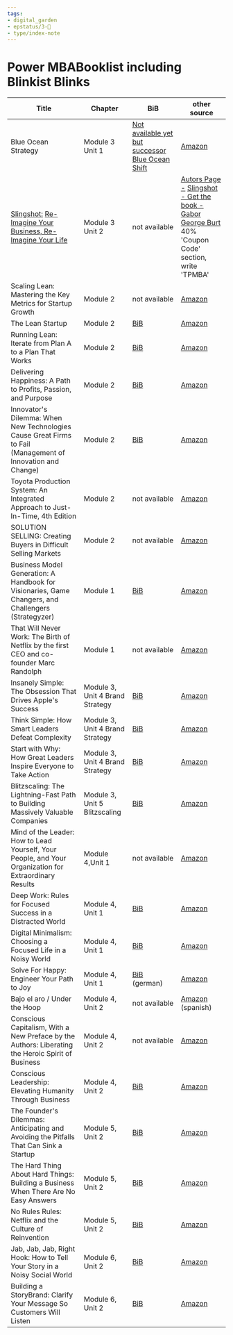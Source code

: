 ```yaml
---
tags: 
- digital_garden
- epstatus/3-🌳
- type/index-note
---
```

# Power MBABooklist including Blinkist Blinks

| Title                                                                                                                                             | Chapter                         | BiB                                                                                                                                                                                | other source                                                                                                                                                                                                                                                                                                                                                                                                                                                                                                                            |
| ------------------------------------------------------------------------------------------------------------------------------------------------- | ------------------------------- | ---------------------------------------------------------------------------------------------------------------------------------------------------------------------------------- | --------------------------------------------------------------------------------------------------------------------------------------------------------------------------------------------------------------------------------------------------------------------------------------------------------------------------------------------------------------------------------------------------------------------------------------------------------------------------------------------------------------------------------------- |
| Blue Ocean Strategy                                                                                                                               | Module 3 Unit 1                 | [Not available yet but successor](https://blinki.st/135e30d2c55f?blinkspack=blue-ocean-shift-en) [Blue Ocean Shift](https://blinki.st/135e30d2c55f?blinkspack=blue-ocean-shift-en) | [Amazon](https://www.amazon.de/-/en/W-Chan-Kim/dp/1625274491/ref=sr_1_1?crid=2V4Z7G26WJYF7&keywords=blue+ocean+strategy&qid=1642593463&sprefix=blue+oce%2Caps%2C86&sr=8-1)                                                                                                                                                                                                                                                                                                                                                              |
| [Slingshot:](https://gaborgeorgeburt.com/get-the-book) [Re-Imagine Your Business, Re-Imagine Your Life](https://gaborgeorgeburt.com/get-the-book) | Module 3 Unit 2                 | not available                                                                                                                                                                      | [Autors Page -](https://gaborgeorgeburt.com/get-the-book) [Slingshot - Get the book - Gabor George Burt](https://gaborgeorgeburt.com/get-the-book)<br>40% 'Coupon Code' section, write 'TPMBA'                                                                                                                                                                                                                                                                                                                                          |
| Scaling Lean: Mastering the Key Metrics for Startup Growth                                                                                        | Module 2                        | not available                                                                                                                                                                      | [Amazon](https://www.amazon.de/Scaling-Lean-Mastering-Metrics-Startup/dp/0241279240/ref=asc_df_0241279240/?tag=googshopde-21&linkCode=df0&hvadid=310637533091&hvpos=&hvnetw=g&hvrand=10164153780027614560&hvpone=&hvptwo=&hvqmt=&hvdev=c&hvdvcmdl=&hvlocint=&hvlocphy=9043135&hvtargid=pla-645862750072&psc=1&th=1&psc=1&tag=&ref=&adgrpid=58559695181&hvpone=&hvptwo=&hvadid=310637533091&hvpos=&hvnetw=g&hvrand=10164153780027614560&hvqmt=&hvdev=c&hvdvcmdl=&hvlocint=&hvlocphy=9043135&hvtargid=pla-645862750072)                   |
| The Lean Startup                                                                                                                                  | Module 2                        | [BiB](https://blinki.st/135e30d2c55f?blinkspack=the-lean-startup-en)                                                                                                               | [Amazon](https://www.amazon.de/-/en/Eric-Ries/dp/1524762407/ref=sr_1_2?crid=JA8T721H29ZH&keywords=the+lean+startup&qid=1642594083&sprefix=the+lean+startup%2Caps%2C76&sr=8-2)                                                                                                                                                                                                                                                                                                                                                           |
| Running Lean: Iterate from Plan A to a Plan That Works                                                                                            | Module 2                        | [BiB](https://blinki.st/135e30d2c55f?blinkspack=running-lean-en)                                                                                                                   | [Amazon](https://www.amazon.de/-/en/Ash-Maurya/dp/1449305172/ref=sr_1_1?crid=2B0L6YDYOR9LW&keywords=running+lean+ash+maurya&qid=1642594117&sprefix=Running+lean%2Caps%2C84&sr=8-1)                                                                                                                                                                                                                                                                                                                                                      |
| Delivering Happiness: A Path to Profits, Passion, and Purpose                                                                                     | Module 2                        | [BiB](https://blinki.st/135e30d2c55f?blinkspack=delivering-happiness-de)                                                                                                           | [Amazon](https://www.amazon.de/-/en/Tony-Hsieh/dp/145550890X/ref=sr_1_1?crid=3FAFIMG8FTOZX&keywords=zappos&qid=1642594264&sprefix=Zappos%2Caps%2C90&sr=8-1)                                                                                                                                                                                                                                                                                                                                                                             |
| Innovator's Dilemma: When New Technologies Cause Great Firms to Fail (Management of Innovation and Change)                                        | Module 2                        | [BiB](https://blinki.st/135e30d2c55f?blinkspack=the-innovators-dilemma-de)                                                                                                         | [Amazon](https://www.amazon.de/-/en/Clayton-M-Christensen/dp/1633691780/ref=sr_1_1?crid=1PI3G10RYGMDB&keywords=the+innovators+dilemma&qid=1642594401&sprefix=the+inno%2Caps%2C105&sr=8-1)                                                                                                                                                                                                                                                                                                                                               |
| Toyota Production System: An Integrated Approach to Just-In-Time, 4th Edition                                                                     | Module 2                        | not available                                                                                                                                                                      | [Amazon](https://www.amazon.de/-/en/Yasuhiro-Monden/dp/143982097X/ref=sr_1_40?crid=2UJ882OFJUNJG&keywords=toyota+produktionssystem&qid=1642594517&sprefix=toyota+productin%2Caps%2C85&sr=8-40)                                                                                                                                                                                                                                                                                                                                          |
| SOLUTION SELLING: Creating Buyers in Difficult Selling Markets                                                                                    | Module 2                        | not available                                                                                                                                                                      | [Amazon](https://www.amazon.de/Solution-Selling-Creating-Difficult-Markets/dp/0786303158/ref=asc_df_0786303158/?tag=googshopde-21&linkCode=df0&hvadid=310735773806&hvpos=&hvnetw=g&hvrand=8669190806944559139&hvpone=&hvptwo=&hvqmt=&hvdev=c&hvdvcmdl=&hvlocint=&hvlocphy=9043135&hvtargid=pla-459922586581&psc=1&th=1&psc=1&tag=&ref=&adgrpid=59941302697&hvpone=&hvptwo=&hvadid=310735773806&hvpos=&hvnetw=g&hvrand=8669190806944559139&hvqmt=&hvdev=c&hvdvcmdl=&hvlocint=&hvlocphy=9043135&hvtargid=pla-459922586581)                |
| Business Model Generation: A Handbook for Visionaries, Game Changers, and Challengers (Strategyzer)                                               | Module 1                        | [BiB](https://blinki.st/135e30d2c55f?blinkspack=business-model-generation-de)                                                                                                      | [Amazon](https://www.amazon.de/-/en/Alexander-Osterwalder/dp/0470876417/ref=sr_1_2?crid=1R9PF6C0QYR2S&keywords=business+model+generation&qid=1642594919&sprefix=Business+model%2Caps%2C90&sr=8-2)                                                                                                                                                                                                                                                                                                                                       |
| That Will Never Work: The Birth of Netflix by the first CEO and co-founder Marc Randolph                                                          | Module 1                        | not available                                                                                                                                                                      | [Amazon](https://www.amazon.de/-/en/Marc-Randolph/dp/1913068072/ref=sr_1_1?crid=2028B6ICU7GR0&keywords=that+will+never+work&qid=1642595033&s=books&sprefix=that+will+n%2Cstripbooks%2C86&sr=1-1)                                                                                                                                                                                                                                                                                                                                        |
| Insanely Simple: The Obsession That Drives Apple's Success                                                                                        | Module 3, Unit 4 Brand Strategy | [BiB](https://blinki.st/135e30d2c55f?blinkspack=insanely-simple-en)                                                                                                                | [Amazon](https://www.amazon.de/-/en/Ken-Segall/dp/067092119X/ref=sr_1_1?crid=1K1VN7RGWKEZR&keywords=ken+segall&qid=1642918677&sprefix=ken+seagall%2Caps%2C71&sr=8-1)                                                                                                                                                                                                                                                                                                                                                                    |
| Think Simple: How Smart Leaders Defeat Complexity                                                                                                 | Module 3, Unit 4 Brand Strategy | [BiB](https://blinki.st/135e30d2c55f?blinkspack=think-simple-en)                                                                                                                   | [Amazon](https://www.amazon.de/-/en/Ken-Segall/dp/0241004446/ref=sr_1_2?crid=1K1VN7RGWKEZR&keywords=ken+segall&qid=1642918864&sprefix=ken+seagall%2Caps%2C71&sr=8-2)                                                                                                                                                                                                                                                                                                                                                                    |
| Start with Why: How Great Leaders Inspire Everyone to Take Action                                                                                 | Module 3, Unit 4 Brand Strategy | [BiB](https://blinki.st/135e30d2c55f?blinkspack=start-with-why-en)                                                                                                                 | [Amazon](https://www.amazon.de/-/en/Simon-Sinek/dp/1591846447/ref=sr_1_1?crid=1TUQ12V9F1NR6&keywords=start+with+why&qid=1642920192&sprefix=start+with%2Caps%2C83&sr=8-1)                                                                                                                                                                                                                                                                                                                                                                |
| Blitzscaling: The Lightning-Fast Path to Building Massively Valuable Companies                                                                    | Module 3, Unit 5 Blitzscaling   | [BiB](https://blinki.st/135e30d2c55f?blinkspack=blitzscaling-en)                                                                                                                   | [Amazon](https://www.amazon.de/Blitzscaling-Lightning-Fast-Building-Massively-Companies/dp/1984822454/ref=asc_df_1984822454/?tag=googshopde-21&linkCode=df0&hvadid=310735773806&hvpos=&hvnetw=g&hvrand=14193418882705709694&hvpone=&hvptwo=&hvqmt=&hvdev=c&hvdvcmdl=&hvlocint=&hvlocphy=9043135&hvtargid=pla-527006716537&psc=1&th=1&psc=1&tag=&ref=&adgrpid=59941302697&hvpone=&hvptwo=&hvadid=310735773806&hvpos=&hvnetw=g&hvrand=14193418882705709694&hvqmt=&hvdev=c&hvdvcmdl=&hvlocint=&hvlocphy=9043135&hvtargid=pla-527006716537) |
| Mind of the Leader: How to Lead Yourself, Your People, and Your Organization for Extraordinary Results                                            | Module 4,Unit 1                 | not available                                                                                                                                                                      | [Amazon](https://www.amazon.de/-/en/Rasmus-Hougaard/dp/1633693422/ref=sr_1_2?crid=1RO09BNH3HAV1&keywords=the+mind+of+the+leader&qid=1643054450&sprefix=the+mind+of+the+leader%2Caps%2C84&sr=8-2)                                                                                                                                                                                                                                                                                                                                        |
| Deep Work: Rules for Focused Success in a Distracted World                                                                                        | Module 4, Unit 1                | [BiB](https://blinki.st/135e30d2c55f?blinkspack=deep-work-en)                                                                                                                      | [Amazon](https://www.amazon.de/-/en/Cal-Newport/dp/0349411905/ref=sr_1_1?crid=RUKNQYIMR62M&keywords=deep+work&qid=1643170518&sprefix=deep+wo%2Caps%2C104&sr=8-1)                                                                                                                                                                                                                                                                                                                                                                        |
| Digital Minimalism: Choosing a Focused Life in a Noisy World                                                                                      | Module 4, Unit 1                | [BiB](https://blinki.st/135e30d2c55f?blinkspack=digital-minimalism-en)                                                                                                             | [Amazon](https://www.amazon.de/-/en/Cal-Newport/dp/0525542876/ref=sr_1_2?crid=1D0F1DI09V48I&keywords=digitaler+minimalismus&qid=1643171258&sprefix=digital+mini%2Caps%2C128&sr=8-2)                                                                                                                                                                                                                                                                                                                                                     |
| Solve For Happy: Engineer Your Path to Joy                                                                                                        | Module 4, Unit 1                | [](https://blinki.st/135e30d2c55f?blinkspack=die-formel-fur-gluck-de)[BiB](https://blinki.st/135e30d2c55f?blinkspack=die-formel-fur-gluck-de) (german)                             | [Amazon](https://www.amazon.de/-/en/Mo-Gawdat/dp/1509809953/ref=sr_1_1?crid=1IJFEPQ7ZTMO2&keywords=solve+for+happy&qid=1643173864&s=books&sprefix=solve+for+happy%2Cstripbooks%2C107&sr=1-1)                                                                                                                                                                                                                                                                                                                                            |
| Bajo el aro / Under the Hoop                                                                                                                      | Module 4, Unit 2                | not available                                                                                                                                                                      | [](https://www.amazon.com/Bajo-aro-Under-Hoop-Spanish/dp/8416883351)[Amazon](https://www.amazon.com/Bajo-aro-Under-Hoop-Spanish/dp/8416883351) (spanish)                                                                                                                                                                                                                                                                                                                                                                                |
| Conscious Capitalism, With a New Preface by the Authors: Liberating the Heroic Spirit of Business                                                 | Module 4, Unit 2                | not available                                                                                                                                                                      | [Amazon](https://www.amazon.com/-/de/dp/1625271751/ref=sr_1_1?crid=29Y08LM6ZNHG8&keywords=conscious+capitalism&qid=1643261906&s=books&sprefix=conscious+cap%2Cstripbooks-intl-ship%2C166&sr=1-1)                                                                                                                                                                                                                                                                                                                                        |
| Conscious Leadership: Elevating Humanity Through Business                                                                                         | Module 4, Unit 2                | [BiB](https://blinki.st/135e30d2c55f?blinkspack=conscious-leadership-en)                                                                                                           | [Amazon](https://www.amazon.com/-/de/dp/0593083628/ref=sr_1_2?crid=27GZR1DT5COVD&keywords=conscious+leadership&qid=1643262058&s=books&sprefix=conscious+leadersh%2Cstripbooks-intl-ship%2C125&sr=1-2)                                                                                                                                                                                                                                                                                                                                   |
| The Founder's Dilemmas: Anticipating and Avoiding the Pitfalls That Can Sink a Startup                                                            | Module 5, Unit 2                | [BiB](https://blinki.st/135e30d2c55f?blinkspack=the-founders-dilemmas-en)                                                                                                          | [Amazon](https://www.amazon.com/-/de/dp/0691158304/ref=sr_1_1?crid=2CRW7BKJUQTMW&keywords=the+founders+dilemma&qid=1643373401&s=books&sprefix=the+founders+di%2Cstripbooks%2C149&sr=1-1)                                                                                                                                                                                                                                                                                                                                                |
| The Hard Thing About Hard Things: Building a Business When There Are No Easy Answers                                                              | Module 5, Unit 2                | [BiB](https://blinki.st/135e30d2c55f?blinkspack=the-founders-dilemmas-en)                                                                                                          | [Amazon](https://www.amazon.com/-/de/dp/0062273205/ref=sr_1_1?crid=3FDKS7P8N2VGJ&keywords=the+hard+thing+about+hard+things&qid=1643387208&s=books&sprefix=the+hard+%2Cstripbooks-intl-ship%2C178&sr=1-1)                                                                                                                                                                                                                                                                                                                                |
| No Rules Rules: Netflix and the Culture of Reinvention                                                                                            | Module 5, Unit 2                | [BiB](https://blinki.st/135e30d2c55f?blinkspack=no-rules-rules-en)                                                                                                                 | [Amazon](https://www.amazon.com/-/de/dp/B0845Z14DX/ref=sr_1_1?crid=1XAK03OIXAW54&keywords=no+rules+rules&qid=1643389736&s=books&sprefix=no+rule%2Cstripbooks-intl-ship%2C149&sr=1-1)                                                                                                                                                                                                                                                                                                                                                    |
| Jab, Jab, Jab, Right Hook: How to Tell Your Story in a Noisy Social World                                                                         | Module 6, Unit 2                | [BiB](https://blinki.st/135e30d2c55f?blinkspack=jab-jab-jab-right-hook-en)                                                                                                         | [Amazon](https://www.amazon.de/-/en/Gary-Vaynerchuk/dp/006227306X/ref=sr_1_1?crid=AHHM7O2FAYI2&keywords=garry+right+hook&qid=1643863626&sprefix=garry+right+hook%2Caps%2C68&sr=8-1)                                                                                                                                                                                                                                                                                                                                                     |
| Building a StoryBrand: Clarify Your Message So Customers Will Listen                                                                              | Module 6, Unit 2                | [BiB](https://blinki.st/135e30d2c55f?blinkspack=building-a-storybrand-en)                                                                                                          | [Amazon](https://www.amazon.de/-/en/Donald-Miller/dp/1400201837/ref=sr_1_1?crid=1XX9KVWMFEM9V&keywords=building+a+story+brand+by+donald+miller&qid=1643910750&sprefix=building+a+story+%2Caps%2C84&sr=8-1)                                                                                                                                                                                                                                                                                                                              |

